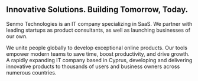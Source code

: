 ## Innovative Solutions. Building Tomorrow, Today.

Senmo Technologies is an IT company specializing in SaaS. We partner with leading startups as product consultants, as well as launching businesses of our own.

We unite people globally to develop exceptional online products. Our tools empower modern teams to save time, boost productivity, and drive growth. A rapidly expanding IT company based in Cyprus, developing and delivering innovative products to thousands of users and business owners across numerous countries.
